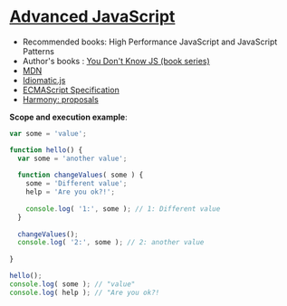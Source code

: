 # [Advanced JavaScript](http://www.pluralsight.com/courses/advanced-javascript)

- Recommended books: High Performance JavaScript and JavaScript Patterns
- Author's books : [You Don't Know JS (book series)](https://github.com/getify/You-Dont-Know-JS)
- [MDN](https://developer.mozilla.org/en-US/docs/JavaScript)
- [Idiomatic.js](https://github.com/rwldrn/idiomatic.js)
- [ECMAScript Specification](http://www.ecma-international.org/ecma-262/5.1/)
- [Harmony: proposals](http://wiki.ecmascript.org/doku.php?id=harmony:proposals)

**Scope and execution example**:

```js
var some = 'value';

function hello() {
  var some = 'another value';
  
  function changeValues( some ) {
    some = 'Different value';
    help = 'Are you ok?!';
    
    console.log( '1:', some ); // 1: Different value
  }
  
  changeValues();
  console.log( '2:', some ); // 2: another value
  
}

hello();
console.log( some ); // "value"
console.log( help ); // "Are you ok?!
```